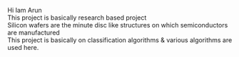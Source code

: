 Hi Iam Arun<br>
This project is basically research based project<br>
Silicon wafers are the minute disc like structures on which semiconductors are manufactured<br>
This project is basically on classification algorithms & various algorithms are used here.
